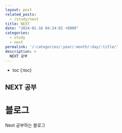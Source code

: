 ```yaml
---
layout: post
related_posts:
  - /study/next
title: NEXT
date: "2024-01-16 04:24:02 +0900"
categories:
  - study
  - next
permalink: '/:categories/:year/:month/:day/:title/'
description: >
  NEXT 공부
---
```


* toc
{:toc}

## NEXT 공부

# 블로그

Next 공부하는 블로그
